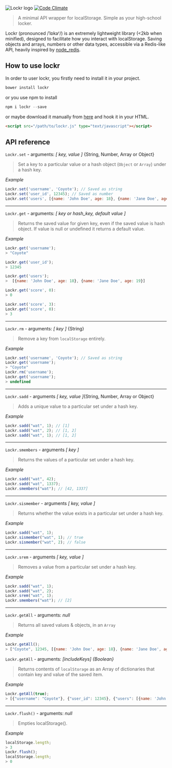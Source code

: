 ![Lockr logo](http://i.imgur.com/m5kPjkB.png)
[![Code
Climate](https://codeclimate.com/github/tsironis/lockr/badges/gpa.svg)](https://codeclimate.com/github/tsironis/lockr)


> A minimal API wrapper for localStorage. Simple as your high-school locker.

Lockr (pronounced /ˈlɒkəʳ/) is an extremely lightweight library (<2kb when minified), designed to facilitate how you interact with localStorage. Saving objects and arrays, numbers or other data types, accessible via a Redis-like API, heavily inspired by [node_redis](https://github.com/mranney/node_redis/).

## How to use lockr

In order to user lockr, you firstly need to install it in your project.

```js
bower install lockr
```

or you use npm to install

```js
npm i lockr --save
```

or maybe download it manually from [here](https://raw.github.com/tsironis/lockr/master/lockr.js) and hook it in your HTML.

```html
<script src="/path/to/lockr.js" type="text/javascript"></script>
```

## API reference

```Lockr.set``` - arguments: *[ key, value ]* {String, Number, Array or Object}

> Set a key to a particular value or a hash object (```Object``` or ```Array```) under a hash key.

*Example*

```js
Lockr.set('username', 'Coyote'); // Saved as string
Lockr.set('user_id', 12345); // Saved as number
Lockr.set('users', [{name: 'John Doe', age: 18}, {name: 'Jane Doe', age: 19}]);
```

---

```Lockr.get``` - arguments: *[ key or hash_key, default value ]*

> Returns the saved value for given key, even if the saved value is hash object. If value is null or undefined it returns a default value.

*Example*
```js
Lockr.get('username');
> "Coyote"

Lockr.get('user_id');
> 12345

Lockr.get('users');
>  [{name: 'John Doe', age: 18}, {name: 'Jane Doe', age: 19}]

Lockr.get('score', 0):
> 0

Lockr.set('score', 3):
Lockr.get('score', 0):
> 3
```

---

```Lockr.rm``` - arguments: *[ key ]* {String}

> Remove a key from ```localStorage``` entirely.

*Example*

```js
Lockr.set('username', 'Coyote'); // Saved as string
Lockr.get('username');
> "Coyote"
Lockr.rm('username');
Lockr.get('username');
> undefined
```

---

```Lockr.sadd``` - arguments *[ key, value ]*{String, Number, Array or Object}

> Adds a unique value to a particular set under a hash key.

*Example*

```js
Lockr.sadd("wat", 1); // [1]
Lockr.sadd("wat", 2); // [1, 2]
Lockr.sadd("wat", 1); // [1, 2]
```

---

```Lockr.smembers``` - arguments *[ key ]*

> Returns the values of a particular set under a hash key.

*Example*

```js
Lockr.sadd("wat", 42);
Lockr.sadd("wat", 1337);
Lockr.smembers("wat"); // [42, 1337]
```

---

```Lockr.sismember``` - arguments *[ key, value ]*

> Returns whether the value exists in a particular set under a hash key.

*Example*

```js
Lockr.sadd("wat", 1);
Lockr.sismember("wat", 1); // true
Lockr.sismember("wat", 2); // false
```

---

```Lockr.srem``` - arguments *[ key, value ]*

> Removes a value from a particular set under a hash key.

*Example*

```js
Lockr.sadd("wat", 1);
Lockr.sadd("wat", 2);
Lockr.srem("wat", 1);
Lockr.smembers("wat"); // [2]
```

---

```Lockr.getAll``` - arguments: *null*

> Returns all saved values & objects, in an ```Array```

*Example*

```js
Lockr.getAll();
> ["Coyote", 12345, [{name: 'John Doe', age: 18}, {name: 'Jane Doe', age: 19}]]
```

```Lockr.getAll``` - arguments: *[includeKeys] {Boolean}*

> Returns contents of `localStorage` as an Array of dictionaries that contain key and value of the saved item.

*Example*

```js
Lockr.getAll(true);
> [{"username": "Coyote"}, {"user_id": 12345}, {"users": [{name: 'John Doe', age: 18}, {name: 'Jane Doe', age: 19}]}]
```
---

```Lockr.flush()``` - arguments: *null*

> Empties localStorage().

*Example*

```js
localStorage.length;
> 3
Lockr.flush();
localStorage.length;
> 0
```
